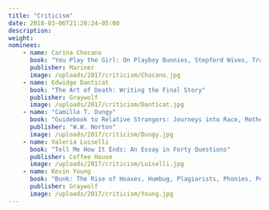 ```yaml
---
title: "Criticism"
date: 2018-03-06T21:20:24-05:00
description:
weight: 
nominees:
    - name: Carina Chocano
      book: "You Play the Girl: On Playboy Bunnies, Stepford Wives, Train Wrecks, & Other Mixed Messages"
      publisher: Mariner
      image: /uploads/2017/criticism/Chocano.jpg 
    - name: Edwidge Danticat 
      book: "The Art of Death: Writing the Final Story"
      publisher: Graywolf
      image: /uploads/2017/criticism/Danticat.jpg     
    - name: "Camille T. Dungy" 
      book: "Guidebook to Relative Strangers: Journeys into Race, Motherhood and History"
      publisher: "W.W. Norton"
      image: /uploads/2017/criticism/Dungy.jpg 
    - name: Valeria Luiselli
      book: "Tell Me How It Ends: An Essay in Forty Questions"
      publisher: Coffee House
      image: /uploads/2017/criticism/Luiselli.jpg     
    - name: Kevin Young 
      book: "Bunk: The Rise of Hoaxes, Humbug, Plagiarists, Phonies, Post-Facts and Fake News"
      publisher: Graywolf
      image: /uploads/2017/criticism/Young.jpg 
---
```

